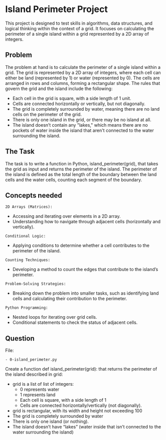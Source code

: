 # Island Perimeter Project
This project is designed to test skills in algorithms, data structures, and logical thinking within the context of a grid. It focuses on calculating the perimeter of a single island within a grid represented by a 2D array of integers.

## Problem
The problem at hand is to calculate the perimeter of a single island within a grid. The grid is represented by a 2D array of integers, where each cell can either be land (represented by 1) or water (represented by 0). The cells are arranged in rows and columns, forming a rectangular shape.
The rules that govern the grid and the island include the following:
- Each cell in the grid is square, with a side length of 1 unit.
- Cells are connected horizontally or vertically, but not diagonally.
- The grid is completely surrounded by water, meaning there are no land cells on the perimeter of the grid.
- There is only one island in the grid, or there may be no island at all.
- The island doesn’t contain any "lakes," which means there are no pockets of water inside the island that aren't connected to the water surrounding the island.

## The Task
The task is to write a function in Python, island_perimeter(grid), that takes the grid as input and returns the perimeter of the island. The perimeter of the island is defined as the total length of the boundary between the land cells and the water cells, counting each segment of the boundary.

## Concepts needed
`2D Arrays (Matrices):`
- Accessing and iterating over elements in a 2D array.
- Understanding how to navigate through adjacent cells (horizontally and vertically).

`Conditional Logic:`
- Applying conditions to determine whether a cell contributes to the perimeter of the island.

`Counting Techniques:`
- Developing a method to count the edges that contribute to the island’s perimeter.

`Problem-Solving Strategies:`
- Breaking down the problem into smaller tasks, such as identifying land cells and calculating their contribution to the perimeter.

`Python Programming:`
- Nested loops for iterating over grid cells.
- Conditional statements to check the status of adjacent cells.

## Question
File:

    - 0-island_perimeter.py
Create a function def island_perimeter(grid): that returns the perimeter of the island described in grid:
 - grid is a list of list of integers:
    * 0 represents water
    * 1 represents land
    * Each cell is square, with a side length of 1
    * Cells are connected horizontally/vertically (not diagonally).
- grid is rectangular, with its width and height not exceeding 100
- The grid is completely surrounded by water
- There is only one island (or nothing).
- The island doesn’t have “lakes” (water inside that isn’t connected to the water surrounding the island)
